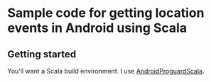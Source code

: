 # Sample code for getting location events in Android using Scala

## Getting started

You'll want a Scala build environment.  I use [AndroidProguardScala].

[AndroidProguardScala]: https://github.com/banshee/AndroidProguardScala
